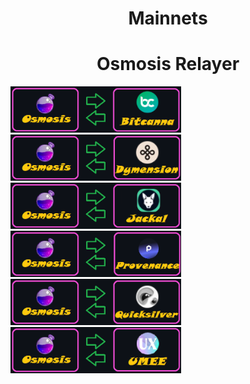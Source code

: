<h1 align="center"> Mainnets </h1>

<h1 align="center"> Osmosis Relayer </h1>

[<img src='https://github.com/111STAVR111/ibc_logo/blob/main/Osmosis%20-%20Bitcanna.png?raw=true' height='74'>](https://github.com/obajay/IBC_Relayers)        [<img src='https://github.com/111STAVR111/ibc_logo/blob/main/Osmosis%20-%20Dymension.png?raw=true' height='74'>](https://github.com/obajay/IBC_Relayers)        [<img src='https://github.com/111STAVR111/ibc_logo/blob/main/Osmosis%20-%20jackal.png?raw=true' height='74'>](https://github.com/obajay/IBC_Relayers)[<img src='https://github.com/111STAVR111/ibc_logo/blob/main/Osmosis%20-%20Provenance.png?raw=true' height='74'>](https://github.com/obajay/IBC_Relayers)        [<img src='https://github.com/111STAVR111/ibc_logo/blob/main/Osmosis%20-%20Quicksilver.png?raw=true' height='74'>](https://github.com/obajay/IBC_Relayers)        [<img src='https://github.com/111STAVR111/ibc_logo/blob/main/Osmosis%20-%20Umee.png?raw=true' height='74'>](https://github.com/obajay/IBC_Relayers)


